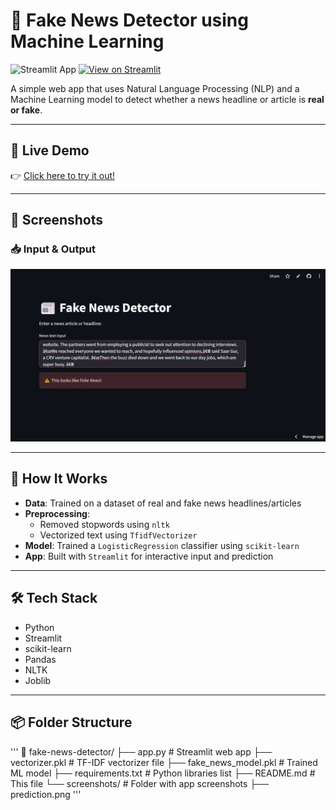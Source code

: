 # 📰 Fake News Detector using Machine Learning

![Streamlit App](https://img.shields.io/badge/Built%20with-Streamlit-orange?logo=streamlit)
[![View on Streamlit](https://static.streamlit.io/badges/streamlit_badge_black_white.svg)](https://your-app-name.streamlit.app)

A simple web app that uses Natural Language Processing (NLP) and a Machine Learning model to detect whether a news headline or article is **real or fake**.

---

## 🚀 Live Demo

👉 [Click here to try it out!](https://fake-news-detector-8bx6vtg3vonrgaxatqs93j.streamlit.app/)

---

## 📸 Screenshots

### 📥 Input & Output
![Prediction](screenshots/prediction.png)

---

## 🧠 How It Works

- **Data**: Trained on a dataset of real and fake news headlines/articles
- **Preprocessing**:
  - Removed stopwords using `nltk`
  - Vectorized text using `TfidfVectorizer`
- **Model**: Trained a `LogisticRegression` classifier using `scikit-learn`
- **App**: Built with `Streamlit` for interactive input and prediction

---

## 🛠 Tech Stack

- Python
- Streamlit
- scikit-learn
- Pandas
- NLTK
- Joblib

---

## 📦 Folder Structure
'''
📁 fake-news-detector/
├── app.py                 # Streamlit web app
├── vectorizer.pkl         # TF-IDF vectorizer file
├── fake_news_model.pkl    # Trained ML model
├── requirements.txt       # Python libraries list
├── README.md              # This file
└── screenshots/           # Folder with app screenshots
    ├── prediction.png
'''
